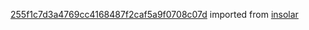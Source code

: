 [255f1c7d3a4769cc4168487f2caf5a9f0708c07d](https://github.com/insolar/insolar/commit/255f1c7d3a4769cc4168487f2caf5a9f0708c07d) imported from [insolar](https://github.com/insolar/insolar)
